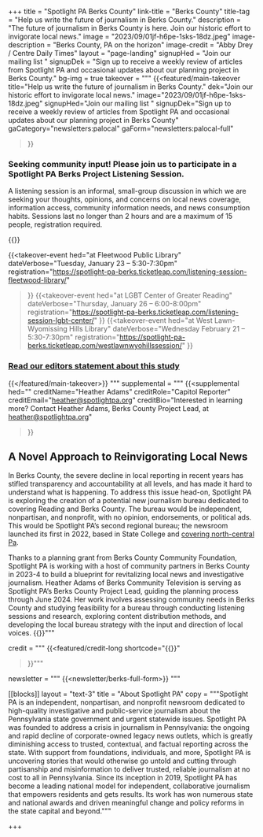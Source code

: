 +++
title = "Spotlight PA Berks County"
link-title = "Berks County"
title-tag = "Help us write the future of journalism in Berks County."
description = "The future of journalism in Berks County is here. Join our historic effort to invigorate local news."
image = "2023/09/01jf-h6pe-1sks-18dz.jpeg"
image-description = "Berks County, PA on the horizon"
image-credit = "Abby Drey / Centre Daily Times"
layout = "page-landing"
signupHed = "Join our mailing list "
signupDek = "Sign up to receive a weekly review of articles from Spotlight PA and occasional updates about our planning project in Berks County."
bg-img = true
takeover = """
{{<featured/main-takeover
  title="Help us write the future of journalism in Berks County."
  dek="Join our historic effort to invigorate local news."
  image="2023/09/01jf-h6pe-1sks-18dz.jpeg"
  signupHed="Join our mailing list "
  signupDek="Sign up to receive a weekly review of articles from Spotlight PA and occasional updates about our planning project in Berks County"
  gaCategory="newsletters:palocal"
  gaForm="newsletters:palocal-full"
>}}
<h3>Seeking community input! Please join us to participate in a Spotlight PA Berks Project Listening Session.</h3>

<p>A listening session is an informal, small-group discussion in which we are seeking your thoughts, opinions, and concerns on local news coverage, information access, community information needs, and news consumption habits. Sessions last no longer than 2 hours and are a maximum of 15 people, registration required.</p>
{{<takeover-hed title="Please register for your preferred date and time:">}}

{{<takeover-event
hed="at Fleetwood Public Library"
dateVerbose="Tuesday, January 23 – 5:30-7:30pm"
registration="https://spotlight-pa-berks.ticketleap.com/listening-session-fleetwood-library/"
>}}
{{<takeover-event
hed="at LGBT Center of Greater Reading"
dateVerbose="Thursday, January 26 – 6:00-8:00pm"
registration="https://spotlight-pa-berks.ticketleap.com/listening-session-lgbt-center/"
>}}
{{<takeover-event
hed="at West Lawn-Wyomissing Hills Library"
dateVerbose="Wednesday February 21 – 5:30-7:30pm"
registration="https://spotlight-pa-berks.ticketleap.com/westlawnwyohillssession/"
>}}

<h3><a href="https://www.spotlightpa.org/news/2023/09/reading-pennsylvania-news-berks-county-spotlight-pennsylvania/" class="hover:underline hover:text-yellow">Read our editors statement about this study</a></h3>


{{</featured/main-takeover>}}
"""
supplemental = """
{{<supplemental
hed=""
creditName="Heather Adams"
creditRole="Capitol Reporter"
creditEmail="heather@spotlightpa.org"
creditBio="Interested in learning more? Contact Heather Adams, Berks County Project Lead, at [heather@spotlightpa.org](mailto:heather@spotlightpa.org)"
>}}

## A Novel Approach to Reinvigorating Local News

In Berks County, the severe decline in local reporting in recent years has stifled transparency and accountability at all levels, and has made it hard to understand what is happening. To address this issue head-on, Spotlight PA is exploring the creation of a potential new journalism bureau dedicated to covering Reading and Berks County. The bureau would be independent, nonpartisan, and nonprofit, with no opinion, endorsements, or political ads. This would be Spotlight PA’s second regional bureau; the newsroom launched its first in 2022, based in State College and [covering north-central Pa](//spotlightpa.org/statecollege).

Thanks to a planning grant from Berks County Community Foundation, Spotlight PA is working with a host of community partners in Berks County in 2023-4 to build a blueprint for revitalizing local news and investigative journalism. Heather Adams of Berks Community Television is serving as Spotlight PA’s Berks County Project Lead, guiding the planning process through June 2024. Her work involves assessing community needs in Berks County and studying feasibility for a bureau through conducting listening sessions and research, exploring content distribution methods, and developing the local bureau strategy with the input and direction of local voices. {{</supplemental>}}"""

credit = """
{{<featured/credit-long
shortcode="{{<supplemental>}}"
>}}"""

newsletter = """
{{<newsletter/berks-full-form>}}
"""

[[blocks]]
layout = "text-3"
title = "About Spotlight PA"
copy = """Spotlight PA is an independent, nonpartisan, and nonprofit newsroom dedicated to high-quality investigative and public-service journalism about the Pennsylvania state government and urgent statewide issues. Spotlight PA was founded to address a crisis in journalism in Pennsylvania: the ongoing and rapid decline of corporate-owned legacy news outlets, which is greatly diminishing access to trusted, contextual, and factual reporting across the state. With support from foundations, individuals, and more, Spotlight PA is uncovering stories that would otherwise go untold and cutting through partisanship and misinformation to deliver trusted, reliable journalism at no cost to all in Pennsylvania. Since its inception in 2019, Spotlight PA has become a leading national model for independent, collaborative journalism that empowers residents and gets results. Its work has won numerous state and national awards and driven meaningful change and policy reforms in the state capital and beyond."""

+++
